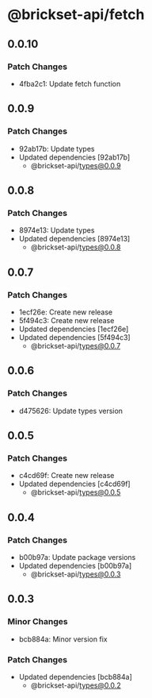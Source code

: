 # @brickset-api/fetch

## 0.0.10

### Patch Changes

- 4fba2c1: Update fetch function

## 0.0.9

### Patch Changes

- 92ab17b: Update types
- Updated dependencies [92ab17b]
  - @brickset-api/types@0.0.9

## 0.0.8

### Patch Changes

- 8974e13: Update types
- Updated dependencies [8974e13]
  - @brickset-api/types@0.0.8

## 0.0.7

### Patch Changes

- 1ecf26e: Create new release
- 5f494c3: Create new release
- Updated dependencies [1ecf26e]
- Updated dependencies [5f494c3]
  - @brickset-api/types@0.0.7

## 0.0.6

### Patch Changes

- d475626: Update types version

## 0.0.5

### Patch Changes

- c4cd69f: Create new release
- Updated dependencies [c4cd69f]
  - @brickset-api/types@0.0.5

## 0.0.4

### Patch Changes

- b00b97a: Update package versions
- Updated dependencies [b00b97a]
  - @brickset-api/types@0.0.3

## 0.0.3

### Minor Changes

- bcb884a: Minor version fix

### Patch Changes

- Updated dependencies [bcb884a]
  - @brickset-api/types@0.0.2

